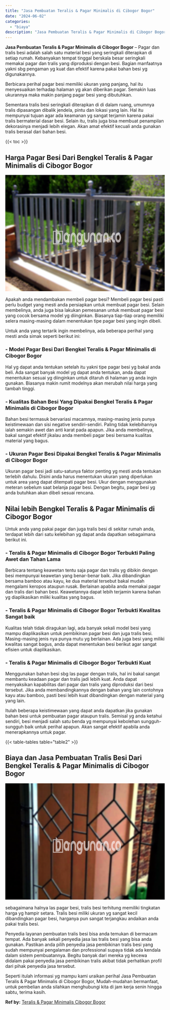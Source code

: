 ```yaml
---
title: "Jasa Pembuatan Teralis & Pagar Minimalis di Cibogor Bogor"
date: "2024-06-02"
categories: 
  - "biaya"
description: "Jasa Pembuatan Teralis & Pagar Minimalis di Cibogor Bogor. Seperti itulah informasi yg mampu kami uraikan perihal Jasa Pembuatan Teralis & Pagar Minimalis di..."
---
```


**Jasa Pembuatan Teralis & Pagar Minimalis di Cibogor Bogor** – Pagar dan tralis besi adalah salah satu material besi yang seringkali diterapkan di setiap rumah. Kebanyakan tempat tinggal berskala besar seringkali memakai pagar dan tralis yang diproduksi dengan besi. Bagian manfaatnya yakni sbg pengaman yg kuat dan efektif karena pakai bahan besi yg digunakannya.

Berbicara perihal pagar besi memiliki ukuran yang panjang, hal itu menyesuaikan terhadap halaman yg akan diberikan pagar. Semakin luas ukurannya maka makin panjang pagar besi yang dibutuhkan.

Sementara tralis besi seringkali diterapkan di di dalam ruang, umumnya tralis dipasangan dibalik jendela, pintu dan lokasi yang lain. Hal itu mempunyai tujuan agar ada keamanan yg sangat terjamin karena pakai tralis bermaterial dasar besi. Selain itu, tralis juga bisa membuat penampilan dekorasinya menjadi lebih elegan. Akan amat efektif kecuali anda gunakan tralis berasal dari bahan besi.

{{< toc >}}

## Harga Pagar Besi Dari Bengkel Teralis & Pagar Minimalis di Cibogor Bogor

![Jasa Pembuatan Teralis & Pagar Minimalis di Cibogor Bogor](/images/pagar-minimalis-murah-66.png)

Apakah anda mendambakan membeli pagar besi? Membeli pagar besi pasti perlu budget yang mesti anda persiapkan untuk membuat pagar besi. Selain membelinya, anda juga bisa lakukan pemesanan untuk membuat pagar besi yang cocok bersama model yg diinginkan. Biasanya tiap-tiap orang memiliki selera masing-masing dalam menentukan tipe pagar besi yang ingin dibeli.

Untuk anda yang tertarik ingin membelinya, ada beberapa perihal yang mesti anda simak seperti berikut ini:
### \- Model Pagar Besi Dari Bengkel Teralis & Pagar Minimalis di Cibogor Bogor

Hal yg dapat anda tentukan setelah itu yakni tipe pagar besi yg bakal anda beli. Ada sangat banyak model yg dapat anda tentukan, anda dapat menentukan sesuai yg diinginkan untuk ditaruh di halaman yg anda ingin gunakan. Biasanya makin rumit modelnya akan merubah nilai harga yang tambah tinggi.

### \- Kualitas Bahan Besi Yang Dipakai Bengkel Teralis & Pagar Minimalis di Cibogor Bogor

Bahan besi termasuk bervariasi macamnya, masing-masing jenis punya keistimewaan dan sisi negative sendiri-sendiri. Paling tidak kelebihannya ialah semakin awet dan anti karat pada apapun. Jika anda membelinya, bakal sangat efektif jikalau anda membeli pagar besi bersama kualitas material yang bagus.

### \- Ukuran Pagar Besi Dipakai Bengkel Teralis & Pagar Minimalis di Cibogor Bogor

Ukuran pagar besi jadi satu-satunya faktor penting yg mesti anda tentukan terlebih dahulu. Disini anda harus menentukan ukuran yang diperlukan untuk area yang dapat ditempati pagar besi. Ukur dengan menggunakan meteran sebelum saat belanja pagar besi. Dengan begitu, pagar besi yg anda butuhkan akan dibeli sesuai rencana.

## Nilai lebih Bengkel Teralis & Pagar Minimalis di Cibogor Bogor

Untuk anda yang pakai pagar dan juga tralis besi di sekitar rumah anda, terdapat lebih dari satu kelebihan yg dapat anda dapatkan sebagaimana berikut ini.

### \- Teralis & Pagar Minimalis di Cibogor Bogor Terbukti Paling Awet dan Tahan Lama

Berbicara tentang keawetan tentu saja pagar dan tralis yg dibikin dengan besi mempunyai keawetan yang benar-benar baik. Jika dibandingkan bersama bamboo atau kayu, ke dua material tersebut bakal mudah mengalami keropos ataupun rusak. Berlainan apabila anda memakai pagar dan tralis dari bahan besi. Keawetannya dapat lebih terjamin karena bahan yg diaplikasikan miliki kualitas yang bagus.

### \- Teralis & Pagar Minimalis di Cibogor Bogor Terbukti Kwalitas Sangat baik

Kualitas telah tidak diragukan lagi, ada banyak sekali model besi yang mampu diaplikasikan untuk pembikinan pagar besi dan juga tralis besi. Masing-masing jenis nya punya mutu yg berlainan. Ada juga besi yang miliki kwalitas sangat bagus, anda dapat menentukan besi berikut agar sangat efisien untuk diaplikasikan.

### \- Teralis & Pagar Minimalis di Cibogor Bogor Terbukti Kuat

Menggunakan bahan besi sbg las pagar dengan tralis, hal ini bakal sangat membantu keadaan pagar dan tralis jadi lebih kuat. Anda dapat menyaksikan kapabilitas dari pagar dan tralis yang diproduksi dari besi tersebut. Jika anda membandingkannya dengan bahan yang lain contohnya kayu atau bamboo, pasti besi lebih kuat dibandingkan dengan material yang yang lain.

Itulah beberapa keistimewaan yang dapat anda dapatkan jika gunakan bahan besi untuk pembuatan pagar ataupun tralis. Semisal yg anda ketahui sendiri, besi menjadi salah satu benda yg mempunyai kebolehan sungguh-sungguh baik untuk perihal apapun. Akan sangat efektif apabila anda menerapkannya untuk pagar.

{{< table-tables table="table2" >}}

## Biaya dan Jasa Pembuatan Tralis Besi Dari Bengkel Teralis & Pagar Minimalis di Cibogor Bogor

![Jasa Pembuatan Teralis & Pagar Minimalis di Cibogor Bogor](/images/teralis-minimalis-murah-42.png)

sebagaimana halnya las pagar besi, tralis besi terhitung memiliki tingkatan harga yg hampir setara. Tralis besi miliki ukuran yg sangat kecil dibandingkan pagar besi, harganya pun sangat terjangkau andaikan anda pakai tralis besi.

Penyedia layanan pembuatan tralis besi bisa anda temukan di bermacam tempat. Ada banyak sekali penyedia jasa las tralis besi yang bisa anda gunakan. Pastikan anda pilih penyedia jasa pembikinan tralis besi yang sudah mempunyai pengalaman dan professional supaya tidak ada kendala dalam sistem pembuatannya. Begitu banyak dari mereka yg kecewa didalam pakai penyedia jasa pembikinan tralis akibat tidak perhatikan profil dari pihak penyedia jasa tersebut.

Seperti itulah informasi yg mampu kami uraikan perihal Jasa Pembuatan Teralis & Pagar Minimalis di Cibogor Bogor, Mudah-mudahan bermanfaat, untuk pembelian anda silahkan menghubungi kita di jam kerja senin hingga sabtu, terima kasih.

**Ref by:** [Teralis & Pagar Minimalis Cibogor Bogor](https://id.wikipedia.org/wiki/Teralis)

